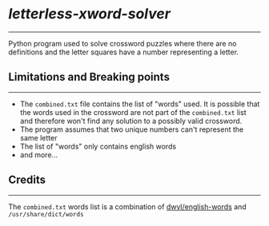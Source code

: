 # *letterless-xword-solver*
____

Python program used to solve crossword puzzles where there are no definitions and the letter squares have a number representing a letter.


## Limitations and Breaking points
___
- The `combined.txt` file contains the list of "words" used. It is possible that the words used in the crossword are not part of the `combined.txt` list and therefore won't find any solution to a possibly valid crossword.
- The program assumes that two unique numbers can't represent the same letter
- The list of "words" only contains english words
- and more...

## Credits
___
The `combined.txt` words list is a combination of [dwyl/english-words](https://github.com/dwyl/english-words) and `/usr/share/dict/words`
